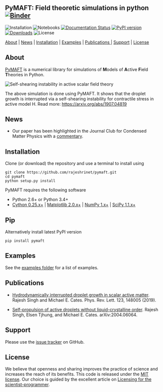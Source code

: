 ## PyMAFT: Field theoretic simulations in python [![Binder](https://mybinder.org/badge_logo.svg)](https://mybinder.org/v2/gh/rajeshrinet/pymaft/master?filepath=examples) 
![Installation](https://github.com/rajeshrinet/pymaft/workflows/Installation/badge.svg)
![Notebooks](https://github.com/rajeshrinet/pymaft/workflows/Notebooks/badge.svg)
[![Documentation Status](https://readthedocs.org/projects/pymaft/badge/?version=latest)](https://pystokes.readthedocs.io/en/latest/?badge=latest)
[![PyPI version](https://badge.fury.io/py/pystokes.svg)](https://badge.fury.io/py/pymaft)
[![Downloads](https://pepy.tech/badge/pystokes)](https://pepy.tech/project/pymaft)
![License](https://img.shields.io/github/license/rajeshrinet/pymaft) 

[About](#about) | [News](#news) | [Installation](#installation) | [Examples](#examples) | [Publications ](#publications)| [Support](#support) | [License](#license)

## About
[PyMAFT](https://github.com/rajeshrinet/pymaft) is a numerical library for simulations of **M**odels of **A**ctive **F**ield **T**heories in Python.


![Self-shearing instability in active scalar field theory](examples/ssi.gif)

The above simulation is done using PyMAFT. It shows that the droplet growth is interrupted via a self-shearing instability for contractile stress in active model H. Read more: https://arxiv.org/abs/1907.04819

## News
* Our paper has been highlighted in the Journal Club for Condensed Matter Physics with a [commentary](https://doi.org/10.36471/JCCM_March_2020_01).


## Installation
Clone (or download) the repository and use a terminal to install using

```
git clone https://github.com/rajeshrinet/pymaft.git
cd pymaft
python setup.py install
``` 

PyMAFT requires the following software 


- Python 2.6+ or Python 3.4+
- [Cython 0.25.x+](http://docs.cython.org/en/latest/index.html) |  [Matplotlib 2.0.x+](https://matplotlib.org) | [NumPy 1.x+](http://www.numpy.org) | [SciPy 1.1.x+](https://www.scipy.org/) 

## Pip
Alternatively install latest PyPI version
```
pip install pymaft 
```


## Examples

See the [examples folder](https://github.com/rajeshrinet/pymaft/tree/master/examples) for a list of examples. 

## Publications
* [Hydrodynamically interrupted droplet growth in scalar active matter](https://doi.org/10.1103/PhysRevLett.123.148005). Rajesh Singh and Michael E. Cates. Phys. Rev. Lett. 123, 148005 (2019).

* [Self-propulsion of active droplets without liquid-crystalline order](https://arxiv.org/abs/2004.06064). Rajesh Singh, Elsen Tjhung, and Michael E. Cates. arXiv:2004.06064.  


## Support
Please use the [issue tracker](https://github.com/rajeshrinet/pymaft/issues) on GitHub.

## License
We believe that openness and sharing improves the practice of science and increases the reach of its benefits. This code is released under the [MIT license](http://opensource.org/licenses/MIT). Our choice is guided by the excellent article on [Licensing for the scientist-programmer](http://www.ploscompbiol.org/article/info%3Adoi%2F10.1371%2Fjournal.pcbi.1002598). 


